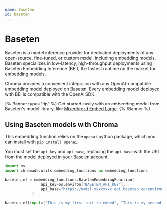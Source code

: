 ```yaml
---
name: Baseten
id: baseten
---
```


# Baseten

Baseten is a model inference provider for dedicated deployments of any open-source, fine-tuned, or custom model, including embedding models. Baseten specializes in low-latency, high-throughput deployments using Baseten Embedding Inference (BEI), the fastest runtime on the market for embedding models.

Chroma provides a convenient integration with any OpenAI-compatible embedding model deployed on Baseten. Every embedding model deployed with BEI is compatible with the OpenAI SDK.

{% Banner type="tip" %}
Get started easily with an embedding model from Baseten's model library, like [Mixedbread Embed Large](https://www.baseten.co/library/mixedbread-embed-large-v1/).
{% /Banner %}

## Using Baseten models with Chroma

This embedding function relies on the `openai` python package, which you can install with `pip install openai`.

You must set the `api_key` and `api_base`, replacing the `api_base` with the URL from the model deployed in your Baseten account.

```python
import os
import chromadb.utils.embedding_functions as embedding_functions

baseten_ef = embedding_functions.BasetenEmbeddingFunction(
                api_key=os.environ["BASETEN_API_KEY"],
                api_base="https://model-xxxxxxxx.api.baseten.co/environments/production/sync/v1",
            )

baseten_ef(input=["This is my first text to embed", "This is my second document"])
```